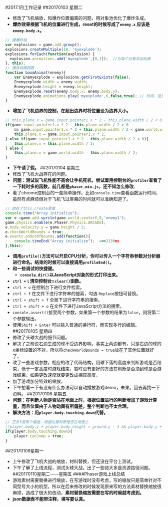 #2017.1月工作记录
##20170103 星期二
- 修改了飞机缩放，和爆炸位置偏离的问题，用对象池优化了爆炸生成。
- **爆炸效果根据飞机的位置进行生成，reset的时候写成了`enemy.x` 应该是`enemy.body.x`。**
```javascript
// 建爆炸组
var explosions = game.add.group();
explosions.createMultiple(10, 'myexplode');
explosions.forEach(function(explosion) {
  explosion.animations.add('myexplode',[0,1]);  //为每个对象添加动画
}, this);
// 播放动画函数
function boomAnimat(enemy){
    var Enemyexplode = explosions.getFirstExists(false);
    Enemyexplode.width = enemy.width;
    Enemyexplode.height = enemy.height;
    Enemyexplode.reset(enemy.body.x, enemy.body.y);                    
    Enemyexplode.animations.play('myexplode',6,false,true); // 时间，是否循环，完成是否自动kill
}
```
- **增加了飞机边界的控制，在超出边界时将位置设为边界大小。**
```javascript
// this.plane.x = game.input.pointer1.x * 2 - this.plane.width / 2 < 0 ? 70 : game.input.pointer1.x * 2;
if(game.input.pointer1.x * 2 - this.plane.width / 2 > 0 
    && game.input.pointer1.x * 2 + this.plane.width / 2 < game.world.width){  // 改改改
    this.plane.x = game.input.pointer1.x * 2;
} else if(game.input.pointer1.x * 2 - this.plane.width / 2 < 0){
    this.plane.x = this.plane.width / 2;
} else {
    this.plane.x = game.world.width - this.plane.width / 2;
}
```
- **下午请了假。**
##20170104 星期三
- 修改了飞机大战存在的问题。
- **问题：测试说飞机性能不高会让手机死机，尝试着用控制台的`profiler`查看了一下耗时多的函数，前几都是`phaser.min.js`，还不知怎么修改.**
- 看了chrome控制台的一些简单操作，比如`console.time`查看函数运行时间，虽然有点麻烦但对于飞机飞过屏幕的时间就可以准确知道了。
```javascript
// 放在了this.create里面
console.time("Array initialize");
var e =game.add.sprite(game.world.centerX,0,'enemy1');                      
game.physics.enable(e,Phaser.Physics.ARCADE);
e.body.velocity.y = game.height / 2;
e.checkWorldBounds = true;
e.events.onOutOfBounds.add(function(){
    console.timeEnd("Array initialize");  ==>2130ms
},this);
```
- **调用`profile()`方法可以开启CPU分析，你可以传入一个字符串参数对分析器进行命名。结束的时候可以直接调用`profileEnd()`。**
- **和一些调试的快捷键。**
  - **`console.dir()`以JavaScript对象的形式打印出来。** 
 - **`ctrl +ｌ`清空控制台=`clear()`函数。**
 - `ctrl + o` 在控制台下进行文件检索。
 - `ctrl + f` 在文件下进行字符串的搜索，勾选 `Replace`按钮可替换。
 - `ctrl + shift + f` 全局下进行字符串的搜索。
 - `ctrl + shift + o` 在文件下进行JavaScript方法的搜索。
 - `console.assert()`接受两个参数，如果第一个参数的结果为`false`，则将第二个参数输出。
 - 使用`Shift + Enter` 可以输入普通的换行符，而实现多行的编辑。
##20170105 星期四
- 修改了头球大战的细节问题。
- 解决了之前说右边生成的球不受边界影响，事实上两边都有，只是右边的球的x坐标设置的不对，所以将`checkWorldBounds = true`放在了其他位置就好了。
- 改了一些游戏参数，相应的改了代码结构，用球下落的高度来判断游戏是否结束，低于一定高度时游戏结束，暂时没有更好的方法在判断是否顶到球是否游戏结束。如果更改速度就要更改成相应高度。
- 加了游戏加分特效的缩放。
- 下午想看一下有没有什么办法可以自动播放游戏demo，未果。回去再找一下资料。
##20170106 星期五
- **问题：在判断人物是否站在地面上时，根据位置进行的判断增加了游戏计算量，而且位置由于人物动画有所偏差，整个判断也不太合理。**
- **解决方法：用`player.body.touching.down`代替。**
```javascript
// 正负3是有个偏差，根据位置判断是否在地面上
//player.body.y + player.body.height > ground.y - 3 && player.body.y + player.body.height < ground.y + 3
if(player.body.touching.down){
    player.canJump = true;
}
```
##20170109星期一
- 上午修改了飞机大战的缩放，材料替换，但还没在平台上测试。
- 下午了解了上线流程，测试头球大战。出了一些错大多是资源路径问题。
##20170110星期二——星期五
####Phaser游戏上线总结
- 游戏素材需要替换进行缩放，在写游戏时没有考虑，写的缩放只是简单针对不同型号大小的机型。所以在后来修改的时候发现原来写的方法素材替换缩放很麻烦，造成了很大的改动，**素材替换缩放需要在写的时候就考虑到。**
- **json数据表不能带注释，填写要认真。**

